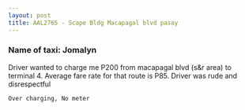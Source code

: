 ```yaml
---
layout: post
title: AAL2765 - Scape Bldg Macapagal blvd pasay
---
```


### Name of taxi: Jomalyn

Driver wanted to charge me P200 from macapagal blvd (s&r area) to terminal 4. Average fare rate for that route is P85. Driver was rude and disrespectful

```Over charging, No meter```
